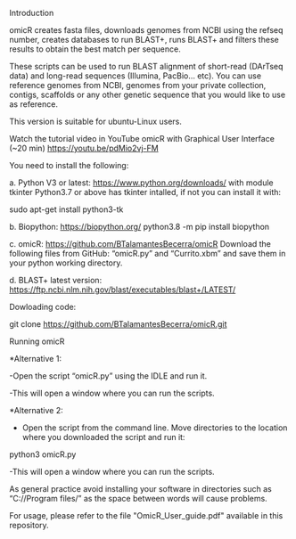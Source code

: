 
Introduction

omicR creates fasta files, downloads genomes from NCBI using the refseq number, creates databases to run BLAST+, runs BLAST+ and filters these results to obtain the best match per sequence. 

These scripts can be used to run BLAST alignment of short-read (DArTseq data) and long-read sequences (Illumina, PacBio… etc). You can use reference genomes from NCBI, genomes from your private collection, contigs, scaffolds or any other genetic sequence that you would like to use as reference. 

This version is suitable for ubuntu-Linux users. 

Watch the tutorial video in YouTube omicR with Graphical User Interface (~20 min) https://youtu.be/pdMio2vj-FM 

You need to install the following:

a.	Python V3 or latest: https://www.python.org/downloads/ with module tkinter 
Python3.7 or above has tkinter intalled, if not you can install it with:

sudo apt-get install python3-tk

b.	Biopython: https://biopython.org/
python3.8 -m pip install biopython

c.	omicR: https://github.com/BTalamantesBecerra/omicR Download the following files from GitHub: “omicR.py” and “Currito.xbm” and save them in your python working directory. 

d. BLAST+ latest version: https://ftp.ncbi.nlm.nih.gov/blast/executables/blast+/LATEST/ 



Dowloading code:

git clone https://github.com/BTalamantesBecerra/omicR.git



Running omicR

*Alternative 1:

-Open the script “omicR.py” using the IDLE and run it.

-This will open a window where you can run the scripts. 

*Alternative 2:
- Open the script from the command line. Move directories to the location where you downloaded the script and run it:

python3 omicR.py

-This will open a window where you can run the scripts. 

As general practice avoid installing your software in directories such as “C://Program files/” as the space between words will cause problems. 

For usage, please refer to the file "OmicR_User_guide.pdf" available in this repository.
 







